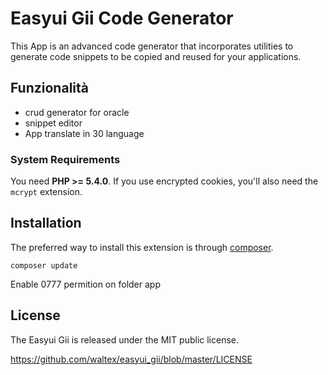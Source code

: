 # Easyui Gii Code Generator

This App is an advanced code generator that incorporates utilities to generate code snippets to be copied and reused for your applications.

## Funzionalità

* crud generator for oracle
*  snippet editor
* App translate in 30 language

### System Requirements

You need **PHP >= 5.4.0**. If you use encrypted cookies, you'll also need the `mcrypt` extension.

Installation
------------

The preferred way to install this extension is through [composer](http://getcomposer.org/download/).


    composer update

Enable 0777 permition on folder app

## License

The Easyui Gii is released under the MIT public license.

<https://github.com/waltex/easyui_gii/blob/master/LICENSE>